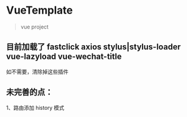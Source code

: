 # VueTemplate

> vue project

## 目前加载了  fastclick axios stylus|stylus-loader  vue-lazyload  vue-wechat-title
  如不需要，清除掉这些插件

## 未完善的点：
  1、路由添加 history 模式





